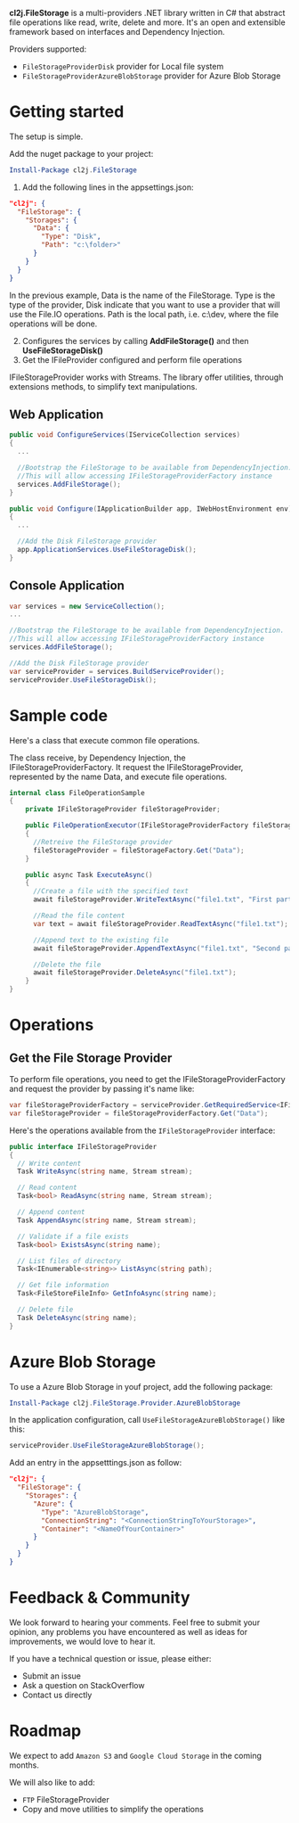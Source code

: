 **cl2j.FileStorage** is a multi-providers .NET library written in C# that abstract file operations like read, write, delete and more. It's an open and extensible framework based on interfaces and Dependency Injection.

Providers supported:

- `FileStorageProviderDisk` provider for Local file system
- `FileStorageProviderAzureBlobStorage` provider for Azure Blob Storage

# Getting started

The setup is simple.

Add the nuget package to your project:

```powershell
Install-Package cl2j.FileStorage
```

1. Add the following lines in the appsettings.json:

```json
"cl2j": {
  "FileStorage": {
    "Storages": {
      "Data": {
        "Type": "Disk",
        "Path": "c:\folder>"
      }
    }
  }
}
```

In the previous example, Data is the name of the FileStorage.
Type is the type of the provider, Disk indicate that you want to use a provider that will use the File.IO operations.
Path is the local path, i.e. c:\dev, where the file operations will be done.

2. Configures the services by calling **AddFileStorage()** and then **UseFileStorageDisk()**
3. Get the IFileProvider configured and perform file operations

IFileStorageProvider works with Streams. The library offer utilities, through extensions methods, to simplify text manipulations.

## Web Application

```cs
public void ConfigureServices(IServiceCollection services)
{
  ...

  //Bootstrap the FileStorage to be available from DependencyInjection.
  //This will allow accessing IFileStorageProviderFactory instance
  services.AddFileStorage();
}

public void Configure(IApplicationBuilder app, IWebHostEnvironment env)
{
  ...

  //Add the Disk FileStorage provider
  app.ApplicationServices.UseFileStorageDisk();
}
```

## Console Application

```cs
var services = new ServiceCollection();
...

//Bootstrap the FileStorage to be available from DependencyInjection.
//This will allow accessing IFileStorageProviderFactory instance
services.AddFileStorage();

//Add the Disk FileStorage provider
var serviceProvider = services.BuildServiceProvider();
serviceProvider.UseFileStorageDisk();
```

# Sample code

Here's a class that execute common file operations.

The class receive, by Dependency Injection, the IFileStorageProviderFactory. It request the IFileStorageProvider, represented by the name Data, and execute file operations.

```cs
internal class FileOperationSample
{
    private IFileStorageProvider fileStorageProvider;

    public FileOperationExecutor(IFileStorageProviderFactory fileStorageFactory)
    {
      //Retreive the FileStorage provider
      fileStorageProvider = fileStorageFactory.Get("Data");
    }

    public async Task ExecuteAsync()
    {
      //Create a file with the specified text
      await fileStorageProvider.WriteTextAsync("file1.txt", "First part of the text");

      //Read the file content
      var text = await fileStorageProvider.ReadTextAsync("file1.txt");

      //Append text to the existing file
      await fileStorageProvider.AppendTextAsync("file1.txt", "Second part of the text");

      //Delete the file
      await fileStorageProvider.DeleteAsync("file1.txt");
    }
}
```

# Operations

## Get the File Storage Provider

To perform file operations, you need to get the IFileStorageProviderFactory and request the provider by passing it's name like:

```cs
var fileStorageProviderFactory = serviceProvider.GetRequiredService<IFileStorageProviderFactory>();
var fileStorageProvider = fileStorageProviderFactory.Get("Data");
```

Here's the operations available from the `IFileStorageProvider` interface:

```cs
public interface IFileStorageProvider
{
  // Write content
  Task WriteAsync(string name, Stream stream);

  // Read content
  Task<bool> ReadAsync(string name, Stream stream);

  // Append content
  Task AppendAsync(string name, Stream stream);

  // Validate if a file exists
  Task<bool> ExistsAsync(string name);

  // List files of directory
  Task<IEnumerable<string>> ListAsync(string path);

  // Get file information
  Task<FileStoreFileInfo> GetInfoAsync(string name);

  // Delete file
  Task DeleteAsync(string name);
}
```

# Azure Blob Storage

To use a Azure Blob Storage in youf project, add the following package:

```powershell
Install-Package cl2j.FileStorage.Provider.AzureBlobStorage
```

In the application configuration, call `UseFileStorageAzureBlobStorage()` like this:

```cs
serviceProvider.UseFileStorageAzureBlobStorage();
```

Add an entry in the appsetttings.json as follow:

```json
"cl2j": {
  "FileStorage": {
    "Storages": {
      "Azure": {
        "Type": "AzureBlobStorage",
        "ConnectionString": "<ConnectionStringToYourStorage>",
        "Container": "<NameOfYourContainer>"
      }
    }
  }
}
```

# Feedback & Community

We look forward to hearing your comments.
Feel free to submit your opinion, any problems you have encountered as well as ideas for improvements, we would love to hear it.

If you have a technical question or issue, please either:

- Submit an issue
- Ask a question on StackOverflow
- Contact us directly

# Roadmap

We expect to add `Amazon S3` and `Google Cloud Storage` in the coming months.

We will also like to add:

- `FTP` FileStorageProvider
- Copy and move utilities to simplify the operations
